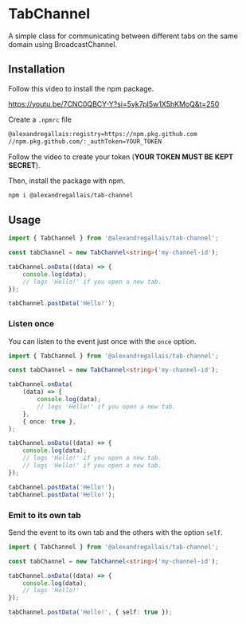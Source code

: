 # TabChannel

A simple class for communicating between different tabs on the same domain using BroadcastChannel.

## Installation

Follow this video to install the npm package.

<https://youtu.be/7CNC0QBCY-Y?si=5yk7pI5w1X5hKMoQ&t=250>

Create a `.npmrc` file

```bash
@alexandregallais:registry=https://npm.pkg.github.com
//npm.pkg.github.com/:_authToken=YOUR_TOKEN
```

Follow the video to create your token (**YOUR TOKEN MUST BE KEPT SECRET**).

Then, install the package with npm.

```bash
npm i @alexandregallais/tab-channel
```

## Usage

```ts
import { TabChannel } from '@alexandregallais/tab-channel';

const tabChannel = new TabChannel<string>('my-channel-id');

tabChannel.onData((data) => {
    console.log(data);
    // logs 'Hello!' if you open a new tab.
});

tabChannel.postData('Hello!');
```

### Listen once

You can listen to the event just once with the `once` option.

```ts
import { TabChannel } from '@alexandregallais/tab-channel';

const tabChannel = new TabChannel<string>('my-channel-id');

tabChannel.onData(
    (data) => {
        console.log(data);
        // logs 'Hello!' if you open a new tab.
    },
    { once: true },
);

tabChannel.onData((data) => {
    console.log(data);
    // logs 'Hello!' if you open a new tab.
    // logs 'Hello!' if you open a new tab.
});

tabChannel.postData('Hello!');
tabChannel.postData('Hello!');
```

### Emit to its own tab

Send the event to its own tab and the others with the option `self`.

```ts
import { TabChannel } from '@alexandregallais/tab-channel';

const tabChannel = new TabChannel<string>('my-channel-id');

tabChannel.onData((data) => {
    console.log(data);
    // logs 'Hello!'
});

tabChannel.postData('Hello!', { self: true });
```

